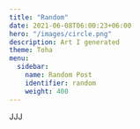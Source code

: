 ```yaml
---
title: "Random"
date: 2021-06-08T06:00:23+06:00
hero: "/images/circle.png"
description: Art I generated
theme: Toha
menu:
  sidebar:
    name: Random Post
    identifier: random
    weight: 400
---
```


JJJ